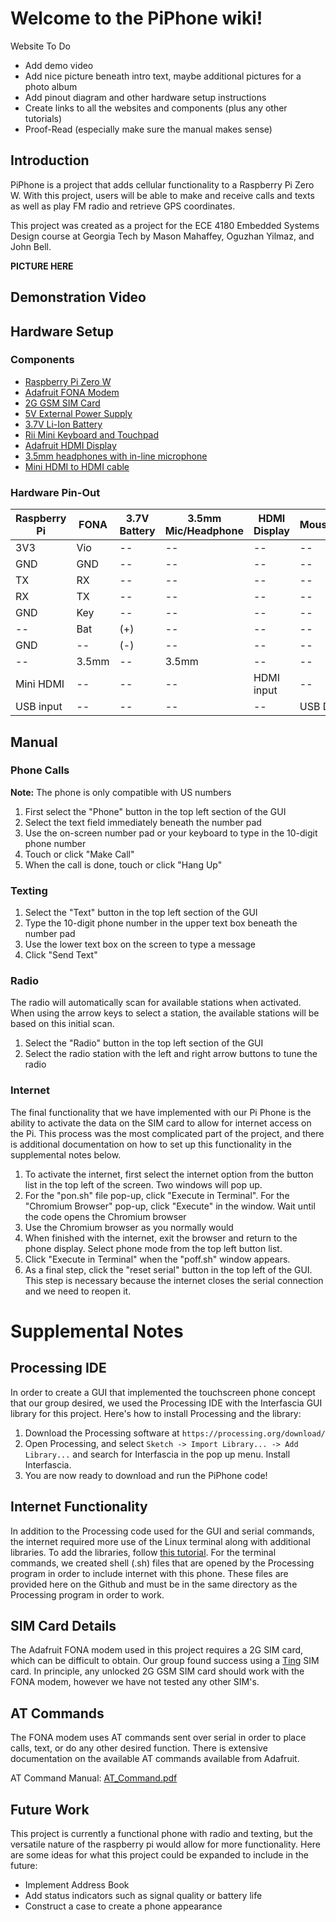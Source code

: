 # Welcome to the PiPhone wiki!
Website To Do
* Add demo video
* Add nice picture beneath intro text, maybe additional pictures for a photo album
* Add pinout diagram and other hardware setup instructions
* Create links to all the websites and components (plus any other tutorials)
* Proof-Read (especially make sure the manual makes sense)

## Introduction

PiPhone is a project that adds cellular functionality to a Raspberry Pi Zero W. With this project, users will be able to make and receive calls and texts as well as play FM radio and retrieve GPS coordinates.

This project was created as a project for the ECE 4180 Embedded Systems Design course at Georgia Tech by Mason Mahaffey, Oguzhan Yilmaz, and John Bell.

**PICTURE HERE**

## Demonstration Video

## Hardware Setup
### Components
* [Raspberry Pi Zero W](https://www.raspberrypi.org/products/raspberry-pi-zero-w/)
* [Adafruit FONA Modem](https://www.adafruit.com/product/1946)
* [2G GSM SIM Card](https://ting.com/)
* [5V External Power Supply](https://www.sparkfun.com/products/12889)
* [3.7V Li-Ion Battery](https://www.adafruit.com/product/328)
* [Rii Mini Keyboard and Touchpad](http://www.riitek.com/product/k01x.html)
* [Adafruit HDMI Display](https://www.adafruit.com/product/2407)
* [3.5mm headphones with in-line microphone](https://www.amazon.com/Panasonic-Headphones-RP-TCM125-K-Microphone-Controller/dp/B00E4LGVUO/ref=sr_1_3?s=electronics&ie=UTF8&qid=1543703300&sr=1-3&keywords=earbuds+with+mic)
* [Mini HDMI to HDMI cable](https://www.amazon.com/AmazonBasics-High-Speed-Mini-HDMI-HDMI-Cable/dp/B014I8UEGY/ref=sr_1_3_acs_sk_pb_1_sl_1?ie=UTF8&qid=1544495925&sr=8-3-acs&keywords=mini+hdmi+to+hdmi+cable)

### Hardware Pin-Out
Raspberry Pi | FONA | 3.7V Battery | 3.5mm Mic/Headphone | HDMI Display | Mouse/Keyboard
--- | --- | --- | --- | --- | ---
3V3| Vio | -- | -- | -- | --
GND | GND | -- | -- | -- | --
TX | RX | -- | -- | -- | --
RX | TX | -- | -- | -- | --
GND | Key | -- | -- | -- | --
-- | Bat | (+) | -- | -- | --
GND | -- | (-) | -- | -- | --
-- | 3.5mm | -- | 3.5mm  | -- | --
Mini HDMI| --| -- | -- | HDMI input | --
USB input| -- | -- | -- | -- | USB Dongle

## Manual
### Phone Calls
**Note:** The phone is only compatible with US numbers
1. First select the "Phone" button in the top left section of the GUI
2. Select the text field immediately beneath the number pad
3. Use the on-screen number pad or your keyboard to type in the 10-digit phone number 
4. Touch or click "Make Call"
5. When the call is done, touch or click "Hang Up"

### Texting
1. Select the "Text" button in the top left section of the GUI
2. Type the 10-digit phone number in the upper text box beneath the number pad
3. Use the lower text box on the screen to type a message
4. Click "Send Text"

### Radio
The radio will automatically scan for available stations when activated. When using the arrow keys to select a station, the available stations will be based on this initial scan.
1. Select the "Radio" button in the top left section of the GUI
2. Select the radio station with the left and right arrow buttons to tune the radio

### Internet
The final functionality that we have implemented with our Pi Phone is the ability to activate the data on the SIM card to allow for internet access on the Pi. This process was the most complicated part of the project, and there is additional documentation on how to set up this functionality in the supplemental notes below.
1. To activate the internet, first select the internet option from the button list in the top left of the screen. Two windows will pop up.
2. For the "pon.sh" file pop-up, click "Execute in Terminal". For the "Chromium Browser" pop-up, click "Execute" in the window. Wait until the code opens the Chromium browser
3. Use the Chromium browser as you normally would
4. When finished with the internet, exit the browser and return to the phone display. Select phone mode from the top left button list.
5. Click "Execute in Terminal" when the "poff.sh" window appears.
6. As a final step, click the "reset serial" button in the top left of the GUI. This step is necessary because the internet closes the serial connection and we need to reopen it.

# Supplemental Notes
## Processing IDE
In order to create a GUI that implemented the touchscreen phone concept that our group desired, we used the Processing IDE with the Interfascia GUI library for this project. Here's how to install Processing and the library:
1. Download the Processing software at `https://processing.org/download/`
2. Open Processing, and select `Sketch -> Import Library... -> Add Library...` and search for Interfascia in the pop up menu. Install Interfascia.
3. You are now ready to download and run the PiPhone code!

## Internet Functionality
In addition to the Processing code used for the GUI and serial commands, the internet required more use of the Linux terminal along with additional libraries. To add the libraries, follow [this tutorial](). For the terminal commands, we created shell (.sh) files that are opened by the Processing program in order to include internet with this phone. These files are provided here on the Github and must be in the same directory as the Processing program in order to work.

## SIM Card Details
The Adafruit FONA modem used in this project requires a 2G SIM card, which can be difficult to obtain. Our group found success using a [Ting](https://ting.com/) SIM card. In principle, any unlocked 2G GSM SIM card should work with the FONA modem, however we have not tested any other SIM's.

## AT Commands
The FONA modem uses AT commands sent over serial in order to place calls, text, or do any other desired function. There is extensive documentation on the available AT commands available from Adafruit.

AT Command Manual: [AT_Command.pdf](https://cdn-shop.adafruit.com/product-files/1946/SIM800+Series_AT+Command+Manual_V1.09.pdf)
 

## Future Work
This project is currently a functional phone with radio and texting, but the versatile nature of the raspberry pi would allow for more functionality. Here are some ideas for what this project could be expanded to include in the future:
* Implement Address Book
* Add status indicators such as signal quality or battery life
* Construct a case to create a phone appearance
